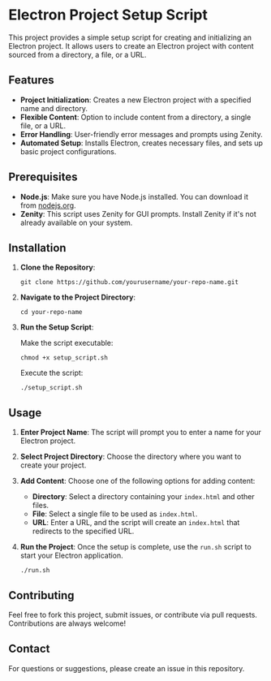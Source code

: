 # Electron Project Setup Script

This project provides a simple setup script for creating and initializing an Electron project. It allows users to create an Electron project with content sourced from a directory, a file, or a URL.

## Features

- **Project Initialization**: Creates a new Electron project with a specified name and directory.
- **Flexible Content**: Option to include content from a directory, a single file, or a URL.
- **Error Handling**: User-friendly error messages and prompts using Zenity.
- **Automated Setup**: Installs Electron, creates necessary files, and sets up basic project configurations.

## Prerequisites

- **Node.js**: Make sure you have Node.js installed. You can download it from [nodejs.org](https://nodejs.org/).
- **Zenity**: This script uses Zenity for GUI prompts. Install Zenity if it's not already available on your system.

## Installation

1. **Clone the Repository**: 

    ```
    git clone https://github.com/yourusername/your-repo-name.git
    ```

2. **Navigate to the Project Directory**:

    ```
    cd your-repo-name
    ```

3. **Run the Setup Script**:

    Make the script executable:

    ```
    chmod +x setup_script.sh
    ```

    Execute the script:

    ```
    ./setup_script.sh
    ```

## Usage

1. **Enter Project Name**: The script will prompt you to enter a name for your Electron project.
2. **Select Project Directory**: Choose the directory where you want to create your project.
3. **Add Content**: Choose one of the following options for adding content:
    - **Directory**: Select a directory containing your `index.html` and other files.
    - **File**: Select a single file to be used as `index.html`.
    - **URL**: Enter a URL, and the script will create an `index.html` that redirects to the specified URL.
4. **Run the Project**: Once the setup is complete, use the `run.sh` script to start your Electron application.

    ```
    ./run.sh
    ```

## Contributing

Feel free to fork this project, submit issues, or contribute via pull requests. Contributions are always welcome!

## Contact

For questions or suggestions, please create an issue in this repository.
